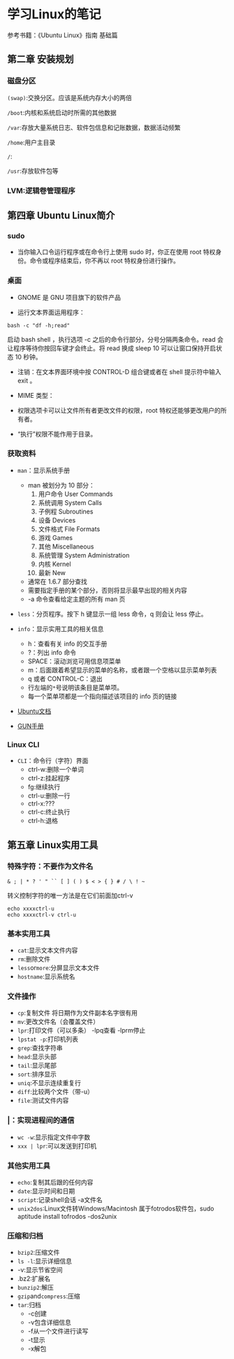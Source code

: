 # 学习Linux的笔记

参考书籍：《Ubuntu Linux》指南 基础篇

## 第二章 安装规划

### 磁盘分区

`(swap)`:交换分区。应该是系统内存大小的两倍

`/boot`:内核和系统启动时所需的其他数据

`/var`:存放大量系统日志、软件包信息和记账数据，数据活动频繁

`/home`:用户主目录

`/`:

`/usr`:存放软件包等

### LVM:逻辑卷管理程序


## 第四章 Ubuntu Linux简介

### sudo

* 当你输入口令运行程序或在命令行上使用 sudo 时，你正在使用 root 特权身份。命令或程序结束后，你不再以 root 特权身份进行操作。

### 桌面

* GNOME 是 GNU 项目旗下的软件产品

* 运行文本界面运用程序：

```n
bash -c "df -h;read"
```

启动 bash shell ，执行选项 -c 之后的命令行部分，分号分隔两条命令。read 会让程序等待你按回车键才会终止。将 read 换成 sleep 10 可以让窗口保持开启状态 10 秒钟。

* 注销：在文本界面环境中按 CONTROL-D 组合键或者在 shell 提示符中输入 exit 。

* MIME 类型：

* 权限选项卡可以让文件所有者更改文件的权限，root 特权还能够更改用户的所有者。

* “执行”权限不能作用于目录。

### 获取资料
  
* `man`：显示系统手册
  * man 被划分为 10 部分：
    1. 用户命令 User Commands
    2. 系统调用 System Calls
    3. 子例程 Subroutines
    4. 设备 Devices
    5. 文件格式 File Formats
    6. 游戏 Games
    7. 其他 Miscellaneous
    8. 系统管理 System Administration
    9. 内核 Kernel
    10. 最新 New
  * 通常在 1.6.7 部分查找
  * 需要指定手册的某个部分，否则将显示最早出现的相关内容
  * -a 命令查看给定主题的所有 man 页
  
* `less`：分页程序。按下 h 键显示一组 less 命令，q 则会让 less 停止。

* `info`：显示实用工具的相关信息
  * h：查看有关 info 的交互手册
  * ?：列出 info 命令
  * SPACE：滚动浏览可用信息项菜单
  * m：后面跟着希望显示的菜单的名称，或者跟一个空格以显示菜单列表
  * q 或者 CONTROL-C：退出
  * 行左端的`*`号说明该条目是菜单项。
  * 每一个菜单项都是一个指向描述该项目的 info 页的链接
* [Ubuntu文档](help.ubuntu.con) 
* [GUN手册](www.gnu.org/manual)

### Linux CLI

* `CLI`：命令行（字符）界面
  * ctrl-w:删除一个单词
  * ctrl-z:挂起程序
  * fg:继续执行
  * ctrl-u:删除一行
  * ctrl-x:???
  * ctrl-c:终止执行
  * ctrl-h:退格

## 第五章 Linux实用工具

### 特殊字符：不要作为文件名

`& ; | * ? ' " `` [ ] ( ) $ < > { } # / \ ! ~`

转义控制字符的唯一方法是在它们前面加ctrl-v

```$
echo xxxxctrl-u
echo xxxxctrl-v ctrl-u
```

### 基本实用工具

* `cat`:显示文本文件内容
* `rm`:删除文件
* `less`or`more`:分屏显示文本文件
* `hostname`:显示系统名

### 文件操作

* `cp`:复制文件
将日期作为文件副本名字很有用
* `mv`:更改文件名（会覆盖文件）
* `lpr`:打印文件（可以多条） -lpq查看 -lprm停止
* `lpstat -p`:打印机列表
* `grep`:查找字符串
* `head`:显示头部
* `tail`:显示尾部
* `sort`:排序显示
* `uniq`:不显示连续重复行
* `diff`:比较两个文件（带-u）
* `file`:测试文件内容

### |：实现进程间的通信

* `wc -w`:显示指定文件中字数
* `xxx | lpr`:可以发送到打印机

### 其他实用工具

* `echo`:复制其后跟的任何内容
* `date`:显示时间和日期
* `script`:记录shell会话 -a文件名
* `unix2dos`:Linux文件转Windows/Macintosh 属于fotrodos软件包，sudo aptitude install tofrodos -dos2unix

### 压缩和归档

* `bzip2`:压缩文件
* `ls -l`:显示详细信息
* -v:显示节省空间
* .bz2:扩展名
* `bunzip2`:解压
* `gzip`and`compress`:压缩
* `tar`:归档
  * -c创建
  * -v包含详细信息
  * -f从一个文件进行读写
  * -t显示
  * -x解包
  

